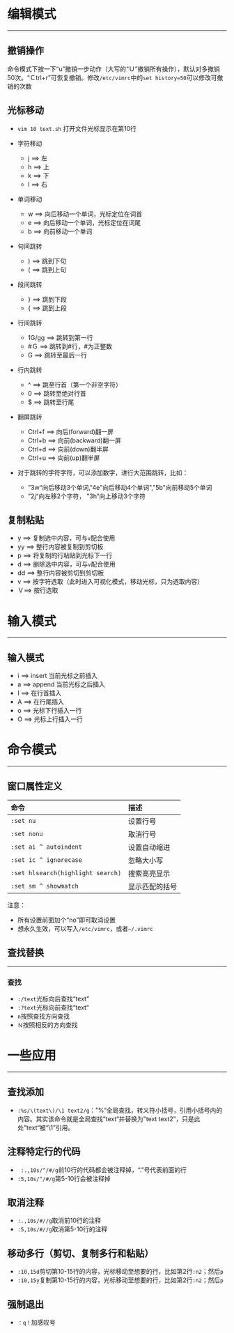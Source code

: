 # 编辑模式
---

## 撤销操作

命令模式下按一下“u”撤销一步动作（大写的“Ｕ”撤销所有操作），默认对多撤销50次。“Ｃtrl+r”可恢复撤销。修改`/etc/vimrc`中的`set history=50`可以修改可撤销的次数

## 光标移动

- `vim 10 text.sh` 打开文件光标显示在第10行

- 字符移动
    - j ==> 左
    - h ==> 上
    - k ==> 下
    - l ==> 右

- 单词移动
    - w ==> 向后移动一个单词，光标定位在词首
    - e ==> 向后移动一个单词，光标定位在词尾
    - b ==> 向前移动一个单词

- 句间跳转
    - ) ==> 跳到下句
    - ( ==> 跳到上句

- 段间跳转
    - } ==> 跳到下段
    - { ==> 跳到上段

- 行间跳转
    - 1G/gg ==> 跳转到第一行
    - \#Ｇ ==> 跳转到#行，#为正整数
    - G ==> 跳转至最后一行

- 行内跳转
    - ^ ==> 跳至行首（第一个非空字符）
    - 0 ==> 跳转至绝对行首
    - $ ==> 跳转至行尾

- 翻屏跳转
    - Ctrl+f ==> 向后(forward)翻一屏
    - Ctrl+b ==> 向前(backward)翻一屏
    - Ctrl+d ==> 向前(down)翻半屏
    - Ctrl+u ==> 向前(up)翻半屏

- 对于跳转的字符字符，可以添加数字，进行大范围跳转，比如：
    - ”3w“向后移动3个单词,"4e"向后移动4个单词","5b"向前移动5个单词
    - ”2j“向左移2个字符， ”3h“向上移动3个字符

## 复制粘贴

- y ==> 复制选中内容，可与`v`配合使用
- yy ==> 整行内容被复制到剪切板
- p ==> 将复制的行粘贴到光标下一行
- d ==> 删除选中内容，可与`v`配合使用
- dd ==> 整行内容被剪切到剪切板
- v ==> 按字符选取（此时进入可视化模式，移动光标，只为选取内容）
- Ｖ==> 按行选取

# 输入模式
---
## 输入模式
- i ==> insert 当前光标之前插入
- a ==> append 当前光标之后插入
- I ==> 在行首插入
- A ==> 在行尾插入
- o ==> 光标下行插入一行
- O ==> 光标上行插入一行

# 命令模式
---
## 窗口属性定义

命令|描述
:-|:-
`:set nu`|设置行号
`:set nonu`|取消行号
`:set ai ^ autoindent`|设置自动缩进
`:set ic ^ ignorecase`|忽略大小写
`:set hlsearch(highlight search)`|搜索高亮显示
`:set sm ^ showmatch`|显示匹配的括号

注意：

- 所有设置前面加个“no”即可取消设置
- 想永久生效，可以写入`/etc/vimrc`，或者`~/.vimrc`

## 查找替换
---
### 查找

- `:/text`光标向后查找“text”
- `:?text`光标向前查找“text“
- `n`按照查找方向查找
- `Ｎ`按照相反的方向查找

# 一些应用
---

## 查找添加

- `:%s/\(text\)/\1 text2/g`：”%“全局查找，转义符小括号，引用小括号内的内容。其实该命令就是全局查找”text“并替换为"text text2”，只是此处”text“被“\1”引用。


## 注释特定行的代码

- ` :.,10s/^/#/g`前10行的代码都会被注释掉，“.”号代表前面的行
- `:5,10s/^/#/g`第5-10行会被注释掉

## 取消注释

- `:.,10s/#//g`取消前10行的注释
- `:5,10s/#//g`取消第5-10行的注释

## 移动多行（剪切、复制多行和粘贴）

- `:10,15d`剪切第10-15行的内容，光标移动至想要的行，比如第2行`:n2`；然后`p`
- `:10,15y`复制第10-15行的内容，光标移动至想要的行，比如第2行`:n2`；然后`p`

## 强制退出

- `：q！`加感叹号

